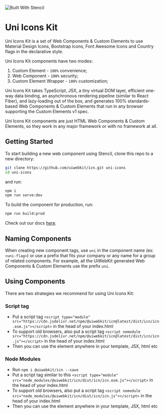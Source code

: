 ![Built With Stencil](https://img.shields.io/badge/-Built%20With%20Stencil-16161d.svg?logo=data%3Aimage%2Fsvg%2Bxml%3Bbase64%2CPD94bWwgdmVyc2lvbj0iMS4wIiBlbmNvZGluZz0idXRmLTgiPz4KPCEtLSBHZW5lcmF0b3I6IEFkb2JlIElsbHVzdHJhdG9yIDE5LjIuMSwgU1ZHIEV4cG9ydCBQbHVnLUluIC4gU1ZHIFZlcnNpb246IDYuMDAgQnVpbGQgMCkgIC0tPgo8c3ZnIHZlcnNpb249IjEuMSIgaWQ9IkxheWVyXzEiIHhtbG5zPSJodHRwOi8vd3d3LnczLm9yZy8yMDAwL3N2ZyIgeG1sbnM6eGxpbms9Imh0dHA6Ly93d3cudzMub3JnLzE5OTkveGxpbmsiIHg9IjBweCIgeT0iMHB4IgoJIHZpZXdCb3g9IjAgMCA1MTIgNTEyIiBzdHlsZT0iZW5hYmxlLWJhY2tncm91bmQ6bmV3IDAgMCA1MTIgNTEyOyIgeG1sOnNwYWNlPSJwcmVzZXJ2ZSI%2BCjxzdHlsZSB0eXBlPSJ0ZXh0L2NzcyI%2BCgkuc3Qwe2ZpbGw6I0ZGRkZGRjt9Cjwvc3R5bGU%2BCjxwYXRoIGNsYXNzPSJzdDAiIGQ9Ik00MjQuNywzNzMuOWMwLDM3LjYtNTUuMSw2OC42LTkyLjcsNjguNkgxODAuNGMtMzcuOSwwLTkyLjctMzAuNy05Mi43LTY4LjZ2LTMuNmgzMzYuOVYzNzMuOXoiLz4KPHBhdGggY2xhc3M9InN0MCIgZD0iTTQyNC43LDI5Mi4xSDE4MC40Yy0zNy42LDAtOTIuNy0zMS05Mi43LTY4LjZ2LTMuNkgzMzJjMzcuNiwwLDkyLjcsMzEsOTIuNyw2OC42VjI5Mi4xeiIvPgo8cGF0aCBjbGFzcz0ic3QwIiBkPSJNNDI0LjcsMTQxLjdIODcuN3YtMy42YzAtMzcuNiw1NC44LTY4LjYsOTIuNy02OC42SDMzMmMzNy45LDAsOTIuNywzMC43LDkyLjcsNjguNlYxNDEuN3oiLz4KPC9zdmc%2BCg%3D%3D&colorA=16161d&style=flat-square)

# Uni Icons Kit

Uni Icons Kit is a set of Web Components & Custom Elements to use Material Design Icons, Bootstrap Icons, Font Awesome Icons and Country flags in the declarative style.

Uni Icons Kit components have two modes:
1. Custom Element - `100%` convenience;
2. Web Component - `100%` security;
3. Custom Element Wrapper - `100%` customization;

Uni Icons Kit takes TypeScript, JSX, a tiny virtual DOM layer, efficient one-way data binding, an asynchronous rendering pipeline (similar to React Fiber), and lazy-loading out of the box, and generates 100% standards-based Web Components & Custom Elements that run in any browser supporting the Custom Elements v1 spec.

Uni Icons Kit components are just HTML Web Components & Custom Elements, so they work in any major framework or with no framework at all.

## Getting Started

To start building a new web component using Stencil, clone this repo to a new directory:

```bash
git clone https://github.com/uiwebkit/icn.git uni-icons
cd uni-icons
```

and run:

```bash
npm i
npm run serve:dev
```

To build the component for production, run:

```bash
npm run build:prod
```

Check out our docs [here](https://uiwebkit.com/icn/1).


## Naming Components

When creating new component tags, use `uni` in the component name (ex: `<uni-flag>`) or use a prefix that fits your company or any name for a group of related components. For example, all the UiWebKit generated Web Components & Custom Elements use the prefix `uni`.


## Using Components

There are two strategies we recommend for using Uni Icons Kit:

### Script tag

- Put a script tag `<script type="module" src="https://cdn.jsdelivr.net/npm/@uiwebkit/icn@latest/dist/icn/icn.esm.js"></script>` in the head of your index.html
- To support old browsers, also put a script tag `<script nomodule src="https://cdn.jsdelivr.net/npm/@uiwebkit/icn@latest/dist/icn/icn.js"></script>` in the head of your index.html
- Then you can use the element anywhere in your template, JSX, html etc

### Node Modules
- Run `npm i @uiwebkit/icn --save`
- Put a script tag similar to this `<script type="module" src="node_modules/@uiwebkit/icn/dist/icn/icn.esm.js"></script>` in the head of your index.html
- To support old browsers, also put a script tag `<script nomodule src="node_modules/@uiwebkit/icn/dist/icn/icn.js"></script>` in the head of your index.html
- Then you can use the element anywhere in your template, JSX, html etc
